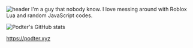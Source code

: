 ![header](https://capsule-render.vercel.app/api?type=waving&color=F28FAD&height=300&section=header&text=Podter&fontColor=161320&fontSize=90&desc=A%20human%20lives%20in%20Thailand%20on%20Earth!)
I'm a guy that nobody know. I love messing around with Roblox Lua and random JavaScript codes.

![Podter's GitHub stats](https://github-readme-stats.vercel.app/api?username=podter&show_icons=true&count_private=true&bg_color=161320&text_color=D9E0EE&icon_color=F28FAD&title_color=F28FAD)

https://podter.xyz
<!--
**Podter/Podter** is a ✨ _special_ ✨ repository because its `README.md` (this file) appears on your GitHub profile.

Here are some ideas to get you started:

- 🔭 I’m currently working on ...
- 🌱 I’m currently learning ...
- 👯 I’m looking to collaborate on ...
- 🤔 I’m looking for help with ...
- 💬 Ask me about ...
- 📫 How to reach me: ...
- 😄 Pronouns: ...
- ⚡ Fun fact: ...
-->
